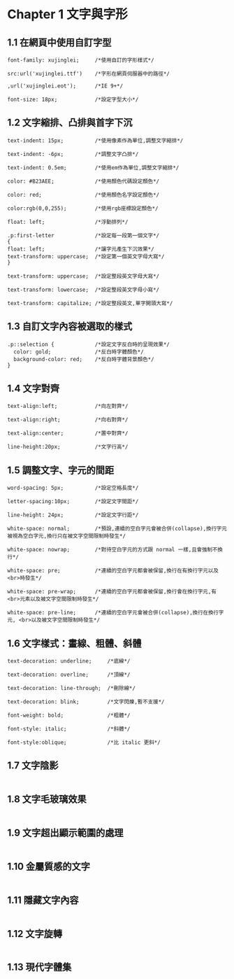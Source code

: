 
# Chapter 1 文字與字形

## 1.1  在網頁中使用自訂字型
```
font-family: xujinglei;     /*使用自訂的字形樣式*/

src:url('xujinglei.ttf')    /*字形在網頁伺服器中的路徑*/

,url('xujinglei.eot');      /*IE 9+*/

font-size: 18px;            /*設定字型大小*/
```

## 1.2  文字縮排、凸排與首字下沉
```
text-indent: 15px;          /*使用像素作為單位,調整文字縮排*/

text-indent: -6px;          /*調整文字凸排*/

text-indent: 0.5em;         /*使用em作為單位,調整文字縮排*/

color: #B23AEE;             /*使用顏色代碼設定顏色*/

color: red;                 /*使用顏色名字設定顏色*/

color:rgb(0,0,255);         /*使用rgb座標設定顏色*/

float: left;                /*浮動排列*/

.p:first-letter             /*設定每一段第一個文字*/
{ 
float: left;                /*讓字元產生下沉效果*/
text-transform: uppercase;  /*設定第一個英文字母大寫*/
}

text-transform: uppercase;  /*設定整段英文字母大寫*/

text-transform: lowercase;  /*設定整段英文字母小寫*/

text-transform: capitalize; /*設定整段英文,單字開頭大寫*/
```

## 1.3  自訂文字內容被選取的樣式
```
.p::selection {             /*設定文字反白時的呈現效果*/
  color: gold;              /*反白時字體顏色*/
  background-color: red;    /*反白時字體背景顏色*/
}
```
## 1.4  文字對齊
```
text-align:left;            /*向左對齊*/

text-align:right;           /*向右對齊*/

text-align:center;          /*置中對齊*/

line-height:20px;           /*文字行高*/
```
## 1.5  調整文字、字元的間距
```
word-spacing: 5px;          /*設定空格長度*/

letter-spacing:10px;        /*設定文字間距*/

line-height: 24px;          /*設定文字行距*/ 

white-space: normal;        /*預設,連續的空白字元會被合併(collapse),換行字元被視為空白字元,換行只在被文字空間限制時發生*/

white-space: nowrap;        /*對待空白字元的方式跟 normal 一樣,且會強制不換行*/

white-space: pre;           /*連續的空白字元都會被保留,換行在有換行字元以及<br>時發生*/

white-space: pre-wrap;      /*連續的空白字元都會被保留,換行會在換行字元,有<br>元素以及被文字空間限制時發生*/

white-space: pre-line;      /*連續的空白字元會被合併(collapse),換行在換行字元, <br>以及被文字空間限制時發生*/

```
## 1.6  文字樣式：畫線、粗體、斜體
```
text-decoration: underline;     /*底線*/

text-decoration: overline;      /*頂線*/

text-decoration: line-through;  /*刪除線*/

text-decoration: blink;         /*文字閃爍,暫不支援*/

font-weight: bold;              /*粗體*/

font-style: italic;             /*斜體*/

font-style:oblique;             /*比 italic 更斜*/

```
## 1.7  文字陰影
```
```
## 1.8  文字毛玻璃效果
```
```
## 1.9  文字超出顯示範圍的處理
```
```
## 1.10 金屬質感的文字
```
```
## 1.11 隱藏文字內容
```
```
## 1.12 文字旋轉
```
```
## 1.13 現代字體集
```
```
